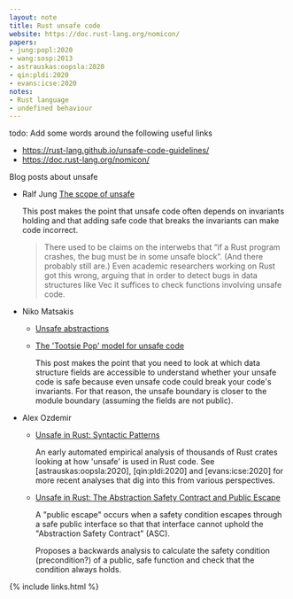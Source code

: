 ```yaml
---
layout: note
title: Rust unsafe code
website: https://doc.rust-lang.org/nomicon/
papers:
- jung:popl:2020
- wang:sosp:2013
- astrauskas:oopsla:2020
- qin:pldi:2020
- evans:icse:2020
notes:
- Rust language
- undefined behaviour
---
```


todo: Add some words around the following useful links

- <https://rust-lang.github.io/unsafe-code-guidelines/>
- <https://doc.rust-lang.org/nomicon/>

Blog posts about unsafe

- Ralf Jung [The scope of unsafe](https://www.ralfj.de/blog/2016/01/09/the-scope-of-unsafe.html)

  This post makes the point that unsafe code often depends on invariants holding
  and that adding safe code that breaks the invariants can make code incorrect.

  > There used to be claims on the interwebs that “if a Rust program crashes,
  > the bug must be in some unsafe block”. (And there probably still are.) Even
  > academic researchers working on Rust got this wrong, arguing that in order
  > to detect bugs in data structures like Vec it suffices to check functions
  > involving unsafe code.

- Niko Matsakis
  - [Unsafe abstractions](http://smallcultfollowing.com/babysteps/blog/2016/05/23/unsafe-abstractions/)
  - [The 'Tootsie Pop' model for unsafe code](http://smallcultfollowing.com/babysteps/blog/2016/05/27/the-tootsie-pop-model-for-unsafe-code/)

    This post makes the point that you need to look at which data structure fields are accessible to
    understand whether your unsafe code is safe because even unsafe code could
    break your code's invariants. For that reason, the unsafe boundary is closer
    to the module boundary (assuming the fields are not public).

- Alex Ozdemir
  - [Unsafe in Rust: Syntactic Patterns](https://cs.stanford.edu/~aozdemir/blog/unsafe-rust-syntax/)

    An early automated empirical analysis of thousands of Rust crates looking at how 'unsafe' is used
    in Rust code.
    See [astrauskas:oopsla:2020], [qin:pldi:2020] and [evans:icse:2020] for more recent analyses
    that dig into this from various perspectives.

  - [Unsafe in Rust: The Abstraction Safety Contract and Public Escape](https://cs.stanford.edu/~aozdemir/blog/unsafe-rust-escape/)

    A "public escape" occurs when a safety condition escapes through a safe public interface so that
    that interface cannot uphold the "Abstraction Safety Contract" (ASC).

    Proposes a backwards analysis to calculate the safety condition (precondition?) of a public, safe
    function and check that the condition always holds.


{% include links.html %}
